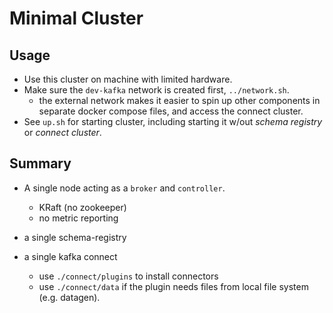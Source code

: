 # Minimal Cluster

## Usage

* Use this cluster on machine with limited hardware.
* Make sure the `dev-kafka` network is created first, `../network.sh`.
  * the external network makes it easier to spin up other components in separate docker compose files, and access the connect cluster.
* See `up.sh` for starting cluster, including starting it w/out _schema registry_ or _connect cluster_.

## Summary

* A single node acting as a `broker` and `controller`.
  * KRaft (no zookeeper)
  * no metric reporting

* a single schema-registry

* a single kafka connect
  * use `./connect/plugins` to install connectors
  * use `./connect/data` if the plugin needs files from local file system (e.g. datagen).


